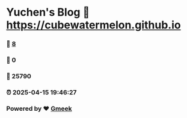 # Yuchen's Blog :link: https://cubewatermelon.github.io 
### :page_facing_up: [8](https://cubewatermelon.github.io/tag.html) 
### :speech_balloon: 0 
### :hibiscus: 25790 
### :alarm_clock: 2025-04-15 19:46:27 
### Powered by :heart: [Gmeek](https://github.com/Meekdai/Gmeek)
